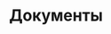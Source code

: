 ---
title: 'Документы'
description: 'Доступ к важным документам и ресурсам нашей организации.'
documents:
  - title: 'Устав'
    description: 'Официальный устав организации'
    url: '/documents/statute.pdf'
    icon: 'file-document'
  - title: 'Форма членства'
    description: 'Форма заявки для новых членов'
    url: '/documents/membership-form.pdf'
    icon: 'file-document-edit'
  - title: 'Годовой отчет'
    description: 'Последний годовой отчет и деятельность'
    url: '/documents/annual-report.pdf'
    icon: 'file-chart'
ruleTitle: 'Наш Путь. Наша Регула.'
ruleContent: |
  "Регула" — это основа каждого Рыцаря Святого Иоанна Павла II. Это не просто свод правил, а живое свидетельство того, как католические мужчины выбирают жить сегодня — поддерживая духовный, моральный и социальный порядок в мире, который часто от него отходит.
  
  Регула определяет нашу миссию: быть присутствующими, бдительными и активными в обществе, оставаясь укоренёнными в воле Божией и учении Церкви. Она описывает нашу форму служения, принципы повседневного поведения, братские отношения, церковные обязательства, внутреннее управление и личную дисциплину.
  
  Регула строится на следующих столпах:
rulePillars:
  - 'Духовная жизнь — ежедневная молитва, участие в таинствах и служение Церкви.'
  - 'Братство — взаимное уважение, доверие и ответственность между братьями.'
  - 'Дисциплина и структура — каждый брат знает свою роль и обязанности в Ордене.'
  - 'Католическая мужественность — чистота, уважение к женщинам и дух служения в семье и обществе.'
  - 'Защита — наша миссия включает защиту веры, святости жизни от зачатия до естественной смерти и целостности семьи.'
ruleContent2: |
  Регула не является статичной. Она живет и дышит благодаря преданности наших братьев, ежедневной практике, совместному формированию и духовному обновлению. Она объединяет нас и дает силы быть светом веры в мире.
rulePdf: '/documents/rule.pdf'
--- 
